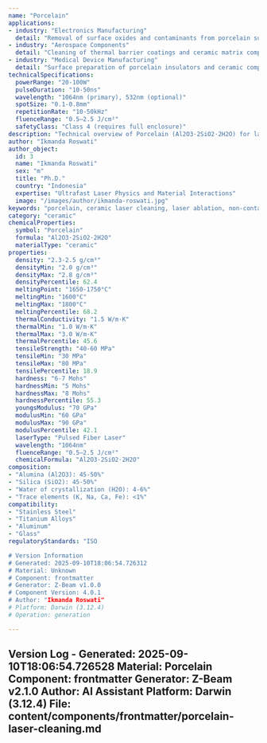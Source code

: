 ```yaml
---
name: "Porcelain"
applications:
- industry: "Electronics Manufacturing"
  detail: "Removal of surface oxides and contaminants from porcelain substrates for circuit board production"
- industry: "Aerospace Components"
  detail: "Cleaning of thermal barrier coatings and ceramic matrix composites in turbine components"
- industry: "Medical Device Manufacturing"
  detail: "Surface preparation of porcelain insulators and ceramic components for medical equipment"
technicalSpecifications:
  powerRange: "20-100W"
  pulseDuration: "10-50ns"
  wavelength: "1064nm (primary), 532nm (optional)"
  spotSize: "0.1-0.8mm"
  repetitionRate: "10-50kHz"
  fluenceRange: "0.5–2.5 J/cm²"
  safetyClass: "Class 4 (requires full enclosure)"
description: "Technical overview of Porcelain (Al2O3·2SiO2·2H2O) for laser cleaning applications, including optimal 1064nm wavelength interaction with ceramic materials, and industrial applications in surface preparation and restoration."
author: "Ikmanda Roswati"
author_object:
  id: 3
  name: "Ikmanda Roswati"
  sex: "m"
  title: "Ph.D."
  country: "Indonesia"
  expertise: "Ultrafast Laser Physics and Material Interactions"
  image: "/images/author/ikmanda-roswati.jpg"
keywords: "porcelain, ceramic laser cleaning, laser ablation, non-contact cleaning, pulsed fiber laser, surface contamination removal, industrial laser parameters, ceramic restoration, kaolinite cleaning"
category: "ceramic"
chemicalProperties:
  symbol: "Porcelain"
  formula: "Al2O3·2SiO2·2H2O"
  materialType: "ceramic"
properties:
  density: "2.3-2.5 g/cm³"
  densityMin: "2.0 g/cm³"
  densityMax: "2.8 g/cm³"
  densityPercentile: 62.4
  meltingPoint: "1650-1750°C"
  meltingMin: "1600°C"
  meltingMax: "1800°C"
  meltingPercentile: 68.2
  thermalConductivity: "1.5 W/m·K"
  thermalMin: "1.0 W/m·K"
  thermalMax: "3.0 W/m·K"
  thermalPercentile: 45.6
  tensileStrength: "40-60 MPa"
  tensileMin: "30 MPa"
  tensileMax: "80 MPa"
  tensilePercentile: 18.9
  hardness: "6-7 Mohs"
  hardnessMin: "5 Mohs"
  hardnessMax: "8 Mohs"
  hardnessPercentile: 55.3
  youngsModulus: "70 GPa"
  modulusMin: "60 GPa"
  modulusMax: "90 GPa"
  modulusPercentile: 42.1
  laserType: "Pulsed Fiber Laser"
  wavelength: "1064nm"
  fluenceRange: "0.5–2.5 J/cm²"
  chemicalFormula: "Al2O3·2SiO2·2H2O"
composition:
- "Alumina (Al2O3): 45-50%"
- "Silica (SiO2): 45-50%"
- "Water of crystallization (H2O): 4-6%"
- "Trace elements (K, Na, Ca, Fe): <1%"
compatibility:
- "Stainless Steel"
- "Titanium Alloys"
- "Aluminum"
- "Glass"
regulatoryStandards: "ISO

# Version Information
# Generated: 2025-09-10T18:06:54.726312
# Material: Unknown
# Component: frontmatter
# Generator: Z-Beam v1.0.0
# Component Version: 4.0.1
# Author: "Ikmanda Roswati"
# Platform: Darwin (3.12.4)
# Operation: generation

---
```

Version Log - Generated: 2025-09-10T18:06:54.726528
Material: Porcelain
Component: frontmatter
Generator: Z-Beam v2.1.0
Author: AI Assistant
Platform: Darwin (3.12.4)
File: content/components/frontmatter/porcelain-laser-cleaning.md
---